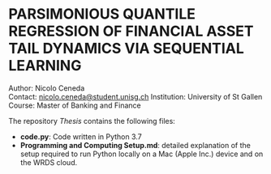 # PARSIMONIOUS QUANTILE REGRESSION OF FINANCIAL ASSET TAIL DYNAMICS VIA SEQUENTIAL LEARNING

Author:       Nicolo Ceneda  
Contact:      nicolo.ceneda@student.unisg.ch
Institution:  University of St Gallen
Course:       Master of Banking and Finance

The repository *Thesis* contains the following files:
* **code.py**: Code written in Python 3.7
* **Programming and Computing Setup.md**: detailed explanation of the setup required to run Python locally on a Mac (Apple Inc.) device and on the WRDS cloud.
